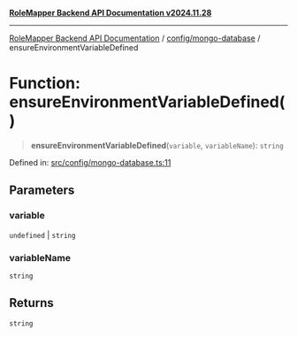 [**RoleMapper Backend API Documentation v2024.11.28**](../../../README.md)

***

[RoleMapper Backend API Documentation](../../../modules.md) / [config/mongo-database](../README.md) / ensureEnvironmentVariableDefined

# Function: ensureEnvironmentVariableDefined()

> **ensureEnvironmentVariableDefined**(`variable`, `variableName`): `string`

Defined in: [src/config/mongo-database.ts:11](https://github.com/FlowCraft-AG/RoleMapper/blob/64577d705cc4c579b4cd41d48895a5fa1f3b9249/backend/src/config/mongo-database.ts#L11)

## Parameters

### variable

`undefined` | `string`

### variableName

`string`

## Returns

`string`
